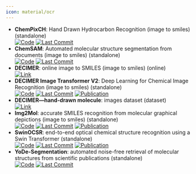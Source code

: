 ```yaml
---
icon: material/ocr
---
```


- **ChemPixCH**: Hand Drawn Hydrocarbon Recognition (image to smiles) (standalone)  
		[![Code](https://img.shields.io/github/stars/mtzgroup/ChemPixCH?style=for-the-badge&logo=github)](https://github.com/mtzgroup/ChemPixCH) [![Last Commit](https://img.shields.io/github/last-commit/mtzgroup/ChemPixCH?style=for-the-badge&logo=github)](https://github.com/mtzgroup/ChemPixCH) 
- **ChemSAM**: Automated molecular structure segmentation from documents (image to smiles) (standalone)  
		[![Code](https://img.shields.io/github/stars/mindrank-ai/ChemSAM?style=for-the-badge&logo=github)](https://github.com/mindrank-ai/ChemSAM/tree/master) [![Last Commit](https://img.shields.io/github/last-commit/mindrank-ai/ChemSAM?style=for-the-badge&logo=github)](https://github.com/mindrank-ai/ChemSAM/tree/master) 
- **DECIMER**: online image to SMILES (image to smiles) (online)  
	[![Link](https://img.shields.io/badge/Link-offline-red?style=for-the-badge&logo=xamarin&logoColor=red)](https://decimer.ai/) 
- **DECIMER Image Transformer V2**: Deep Learning for Chemical Image Recognition (image to smiles) (standalone)  
		[![Code](https://img.shields.io/github/stars/Kohulan/DECIMER-Image_Transformer?style=for-the-badge&logo=github)](https://github.com/Kohulan/DECIMER-Image_Transformer) [![Last Commit](https://img.shields.io/github/last-commit/Kohulan/DECIMER-Image_Transformer?style=for-the-badge&logo=github)](https://github.com/Kohulan/DECIMER-Image_Transformer) [![Publication](https://img.shields.io/badge/Publication-Citations:0-blue?style=for-the-badge&logo=bookstack)](https://doi.org/10.5281/zenodo.7624994) 
- **DECIMER—hand-drawn molecule**: images dataset (dataset)  
	[![Link](https://img.shields.io/badge/Link-offline-red?style=for-the-badge&logo=xamarin&logoColor=red)](https://zenodo.org/record/6456306#.YyRjsR19hl0) 
- **Img2Mol**: accurate SMILES recognition from molecular graphical depictions (image to smiles) (standalone)  
		[![Code](https://img.shields.io/github/stars/bayer-science-for-a-better-life/Img2Mol?style=for-the-badge&logo=github)](https://github.com/bayer-science-for-a-better-life/Img2Mol) [![Last Commit](https://img.shields.io/github/last-commit/bayer-science-for-a-better-life/Img2Mol?style=for-the-badge&logo=github)](https://github.com/bayer-science-for-a-better-life/Img2Mol) [![Publication](https://img.shields.io/badge/Publication-Citations:47-blue?style=for-the-badge&logo=bookstack)](https://doi.org/10.1039/D1SC01839F) 
- **SwinOCSR**: end-to-end optical chemical structure recognition using a Swin Transformer (standalone)  
		[![Code](https://img.shields.io/github/stars/amine179/DrugDesign?style=for-the-badge&logo=github)](https://github.com/amine179/DrugDesign) [![Last Commit](https://img.shields.io/github/last-commit/amine179/DrugDesign?style=for-the-badge&logo=github)](https://github.com/amine179/DrugDesign) [![Publication](https://img.shields.io/badge/Publication-Citations:2-blue?style=for-the-badge&logo=bookstack)](https://doi.org/10.1186/s13321-022-00643-2) 
- **YoDe-Segmentation**: automated noise-free retrieval of molecular structures from scientific publications (standalone)  
		[![Code](https://img.shields.io/github/stars/OneChorm/YoDe-Segmentation?style=for-the-badge&logo=github)](https://github.com/OneChorm/YoDe-Segmentation) [![Last Commit](https://img.shields.io/github/last-commit/OneChorm/YoDe-Segmentation?style=for-the-badge&logo=github)](https://github.com/OneChorm/YoDe-Segmentation) 
